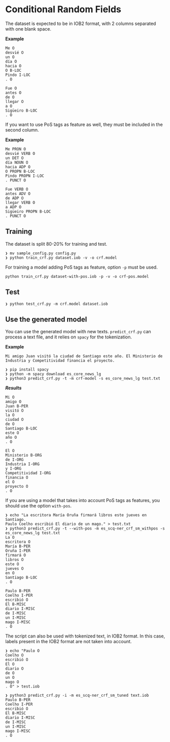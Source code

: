 # Conditional Random Fields

The dataset is expected to be in IOB2 format, with 2 columns separated with one blank space.

**Example**

```
Me O
desvié O
un O
día O
hacia O
O B-LOC
Pindo I-LOC
. O

Fue O
antes O
de O
llegar O
a O
Sigüeiro B-LOC
. O
```

If you want to use PoS tags as feature as well, they must be included in the second column.

**Example**

```
Me PRON O
desvié VERB O
un DET O
día NOUN O
hacia ADP O
O PROPN B-LOC
Pindo PROPN I-LOC
. PUNCT O

Fue VERB O
antes ADV O
de ADP O
llegar VERB O
a ADP O
Sigüeiro PROPN B-LOC
. PUNCT O
```

## Training

The dataset is split 80-20% for training and test.

```
❯ mv sample_config.py config.py
❯ python train_crf.py dataset.iob -v -o crf.model
```

For training a model adding PoS tags as feature, option `-p` must be used.

```python train_crf.py dataset-with-pos.iob -p -v -o crf-pos.model```

## Test

```❯ python test_crf.py -m crf.model dataset.iob```

## Use the generated model

You can use the generated model with new texts. `predict_crf.py` can process a text file, and it relies on `spacy` for the tokenization.

**Example**

```
Mi amigo Juan visitó la ciudad de Santiago este año. El Ministerio de Industria y Competitividad financia el proyecto.
```

```
❯ pip install spacy
❯ python -m spacy download es_core_news_lg
❯ python3 predict_crf.py -t -m crf-model -s es_core_news_lg test.txt
```

***Results***

```
Mi O
amigo O
Juan B-PER
visitó O
la O
ciudad O
de O
Santiago B-LOC
este O
año O
. O

El O
Ministerio B-ORG
de I-ORG
Industria I-ORG
y I-ORG
Competitividad I-ORG
financia O
el O
proyecto O
. O
```

If you are using a model that takes into account PoS tags as features, you should use the option `with-pos`.

```
❯ echo "La escritora María Oruña firmará libros este jueves en Santiago.
Paulo Coelho escribió El diario de un mago." > test.txt
❯ python3 predict_crf.py -t --with-pos -m es_scq-ner_crf_sm_withpos -s es_core_news_lg test.txt
La O
escritora O
María B-PER
Oruña I-PER
firmará O
libros O
este O
jueves O
en O
Santiago B-LOC
. O

Paulo B-PER
Coelho I-PER
escribió O
El B-MISC
diario I-MISC
de I-MISC
un I-MISC
mago I-MISC
. O
```

The script can also be used with tokenized text, in IOB2 format. In this case, labels present in the IOB2 format are not taken into account.

```
❯ echo "Paulo O
Coelho O
escribió O
El O
diario O
de O
un O
mago O
. O" > test.iob

❯ python3 predict_crf.py -i -m es_scq-ner_crf_sm_tuned text.iob
Paulo B-PER
Coelho I-PER
escribió O
El B-MISC
diario I-MISC
de I-MISC
un I-MISC
mago I-MISC
. O
```
